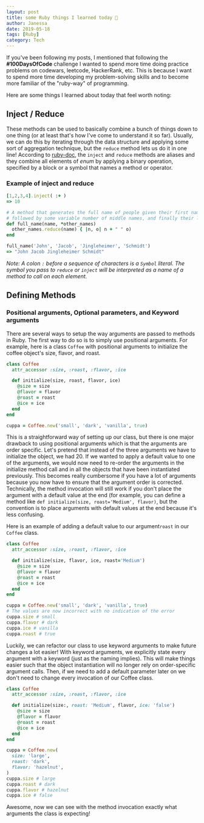 ```yaml
---
layout: post
title: some Ruby things I learned today 💭
author: Janessa
date: 2019-05-18
tags: [Ruby]
category: Tech
---
```


If you've been following my posts, I mentioned that following the **#100DaysOfCode** challenge I wanted to spend more time doing practice problems on codewars, leetcode, HackerRank, etc. This is because I want to spend more time developing my problem-solving skills and to become more familiar of the "ruby-way" of programming. 

Here are some things I learned about today that feel worth noting:

## Inject / Reduce
These methods can be used to basically combine a bunch of things down to one thing (or at least that's how I've come to understand it so far). Usually, we can do this by iterating through the data structure and applying some sort of aggregation technique, but the `reduce` method lets us do it in one line! 
According to [ruby-doc](https://ruby-doc.org/core-2.4.0/Enumerable.html), the `inject` and `reduce` methods are aliases and they combine all elements of *enum* by applying a binary operation, specified by a block or a symbol that names a method or operator.

### Example of inject and reduce
```ruby
[1,2,3,4].inject( :+ )
=> 10

# A method that generates the full name of people given their first name 
# followed by some variable number of middle names, and finally their last name.
def full_name(name, *other_names)
  other_names.reduce(name) { |n, o| n + " " o)
end

full_name('John', 'Jacob', 'Jingleheimer', 'Schmidt')
=> "John Jacob Jingleheimer Schmidt"
```
*Note: A colon `:` before a sequence of characters is a `Symbol` literal. The symbol you pass to `reduce` or `inject` will be interpreted as a name of a method to call on each element.*

## Defining Methods 
### Positional arguments, Optional parameters, and Keyword arguments
There are several ways to setup the way arguments are passed to methods in Ruby. The first way to do so is to simply use positional arguments. For example, here is a class `Coffee` with positional arguments to initialize the coffee object's size, flavor, and roast.
```ruby
class Coffee 
  attr_accessor :size, :roast, :flavor, :ice

  def initialize(size, roast, flavor, ice)
    @size = size
    @flavor = flavor
    @roast = roast
    @ice = ice
  end
end

cuppa = Coffee.new('small', 'dark', 'vanilla', true)
```
This is a straightforward way of setting up our class, but there is one major drawback to using positional arguments which is that the arguments are order specific.  Let's pretend that instead of the three arguments we have to initialize the object, we had 20. If we wanted to apply a default value to one of the arguments, we would now need to re-order the arguments in the initialize method call and in all the objects that have been instantiated previously.  This becomes really cumbersome if you have a lot of arguments because you now have to ensure that the argument order is corrected. Technically,  the method invocation will still work if you don't place the argument with a default value at the end (for example,  you can define a method like `def initialize(size, roast='Medium', flavor)`, but the convention is to place arguments with default values at the end because it's less confusing. 

Here is an example of adding a default value to our argument`roast`  in our `Coffee` class.

```ruby
class Coffee 
  attr_accessor :size, :roast, :flavor, :ice

  def initialize(size, flavor, ice, roast='Medium')
    @size = size
    @flavor = flavor
    @roast = roast
    @ice = ice
  end
end

cuppa = Coffee.new('small', 'dark', 'vanilla', true)
# The values are now incorrect with no indication of the error
cuppa.size # small
cuppa.flavor # dark
cuppa.ice # vanilla
cuppa.roast # true
```

Luckily, we can refactor our class to use keyword arguments to make future changes a lot easier! With keyword arguments, we explicitly state every argument with a keyword (just as the naming implies). This will make things easier such that  the object instantiation will no longer rely on order-specific argument calls. Then, if we need to add a default parameter later on we don't need to change every invocation of our Coffee class. 
```ruby
class Coffee
  attr_accessor :size, :roast, :flavor, :ice

  def initialize(size:, roast: 'Medium', flavor, ice: 'false')
    @size = size
    @flavor = flavor
    @roast = roast
    @ice = ice
  end
end

cuppa = Coffee.new(
  size: 'large',
  roast: 'dark', 
  flavor: 'hazelnut',
)
cuppa.size # large
cuppa.roast # dark
cuppa.flavor # hazelnut
cuppa.ice # false
```
Awesome, now we can see with the method invocation exactly what arguments the class is expecting!

